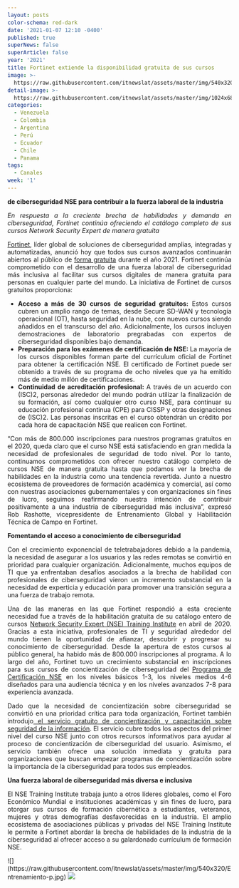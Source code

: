 ```yaml
---
layout: posts
color-schema: red-dark
date: '2021-01-07 12:10 -0400'
published: true
superNews: false
superArticle: false
year: '2021'
title: Fortinet extiende la disponibilidad gratuita de sus cursos
image: >-
  https://raw.githubusercontent.com/itnewslat/assets/master/img/540x320/Entrenamiento-p.jpg
detail-image: >-
  https://raw.githubusercontent.com/itnewslat/assets/master/img/1024x680/Entrenamiento-g.jpg
categories:
  - Venezuela
  - Colombia
  - Argentina
  - Perú
  - Ecuador
  - Chile
  - Panama
tags:
  - Canales
week: '1'
---
```

<strong>de ciberseguridad NSE para contribuir a la fuerza laboral de la industria</strong></p>
<p style="text-align: justify;"><em>En respuesta a la creciente brecha de habilidades y demanda en ciberseguridad, Fortinet continúa ofreciendo el catálogo completo de sus cursos Network Security Expert de manera gratuita </em></p>
<p style="text-align: justify;"><a href="https://www.fortinet.com/?utm_source=pr&amp;utm_campaign=2019-q3-fortinet">Fortinet</a>, líder global de soluciones de ciberseguridad amplias, integradas y automatizadas, anunció hoy que todos sus cursos avanzados continuarán abiertos al público de <a href="https://www.fortinet.com/training/cybersecurity-professionals?utm_source=pr&amp;utm_medium=campaign&amp;utm_campaign=Freetraininginitiative">forma gratuita</a> durante el año 2021. Fortinet continúa comprometido con el desarrollo de una fuerza laboral de ciberseguridad más inclusiva al facilitar sus cursos digitales de manera gratuita para personas en cualquier parte del mundo. La iniciativa de Fortinet de cursos gratuitos proporciona:</p>

<ul style="text-align: justify;">
	<li><strong>Acceso a más de 30 cursos de seguridad gratuitos:</strong> Estos cursos cubren un amplio rango de temas, desde Secure SD-WAN y tecnología operacional (OT), hasta seguridad en la nube, con nuevos cursos siendo añadidos en el transcurso del año. Adicionalmente, los cursos incluyen demostraciones de laboratorio pregrabadas con expertos de ciberseguridad disponibles bajo demanda.</li>
	<li><strong>Preparación para los exámenes de certificación de NSE: </strong>La mayoría de los cursos disponibles forman parte del currículum oficial de Fortinet para obtener la certificación NSE. El certificado de Fortinet puede ser obtenido a través de su programa de ocho niveles que ya ha emitido más de medio millón de certificaciones.</li>
	<li><strong>Continuidad de acreditación profesional: </strong>A través de un acuerdo con (ISC)2, personas alrededor del mundo podrán utilizar la finalización de su formación, así como cualquier otro curso NSE, para continuar su educación profesional continua (CPE) para CISSP y otras designaciones de (ISC)2. Las personas inscritas en el curso obtendrán un crédito por cada hora de capacitación NSE que realicen con Fortinet.</li>
</ul>
<p style="text-align: justify;">“Con más de 800.000 inscripciones para nuestros programas gratuitos en el 2020, queda claro que el curso NSE está satisfaciendo en gran medida la necesidad de profesionales de seguridad de todo nivel. Por lo tanto, continuamos comprometidos con ofrecer nuestro catálogo completo de cursos NSE de manera gratuita hasta que podamos ver la brecha de habilidades en la industria como una tendencia revertida. Junto a nuestro ecosistema de proveedores de formación académica y comercial, así como con nuestras asociaciones gubernamentales y con organizaciones sin fines de lucro, seguimos reafirmando nuestra intención de contribuir positivamente a una industria de ciberseguridad más inclusiva”, expresó Rob Rashotte, vicepresidente de Entrenamiento Global y Habilitación Técnica de Campo en Fortinet.</p>
<p style="text-align: justify;"><strong>Fomentando el acceso a conocimiento de ciberseguridad </strong></p>
<p style="text-align: justify;">Con el crecimiento exponencial de teletrabajadores debido a la pandemia, la necesidad de asegurar a los usuarios y las redes remotas se convirtió en prioridad para cualquier organización. Adicionalmente, muchos equipos de TI que ya enfrentaban desafíos asociados a la brecha de habilidad con profesionales de ciberseguridad vieron un incremento substancial en la necesidad de experticia y educación para promover una transición segura a una fuerza de trabajo remota.</p>
<p style="text-align: justify;">Una de las maneras en las que Fortinet respondió a esta creciente necesidad fue a través de la habilitación gratuita de su catálogo entero de cursos  <a href="https://training.fortinet.com/?utm_source=pr&amp;utm_campaign=2019-q3-nse-institute">Network Security Expert (NSE) Training Institute</a> en abril de 2020. Gracias a esta iniciativa, profesionales de TI y seguridad alrededor del mundo tienen la oportunidad de afianzar, descubrir y progresar su conocimiento de ciberseguridad. Desde la apertura de estos cursos al público general, ha habido más de 800.000 inscripciones al programa. A lo largo del año, Fortinet tuvo un crecimiento substancial en inscripciones para sus cursos de concientización de ciberseguridad del <a href="https://training.fortinet.com/local/staticpage/view.php?page=certifications&amp;utm_source=pr&amp;utm_campaign=2020-q2-nse">Programa de Certificación NSE</a> en los niveles básicos 1-3, los niveles medios 4-6 diseñados para una audiencia técnica y en los niveles avanzados 7-8 para experiencia avanzada.</p>
<p style="text-align: justify;">Dado que la necesidad de concientización sobre ciberseguridad se convirtió en una prioridad crítica para toda organización, Fortinet también introdujo<a href="https://www.fortinet.com/training/infosec-awareness?utm_source=pr&amp;utm_campaign=2020-q3-infosec-awareness"> el servicio gratuito de concientización y capacitación sobre seguridad de la información</a>. El servicio cubre todos los aspectos del primer nivel del curso NSE junto con otros recursos informativos para ayudar al proceso de concientización de ciberseguridad del usuario. Asimismo, el servicio también ofrece una solución inmediata y gratuita para organizaciones que buscan empezar programas de concientización sobre la importancia de la ciberseguridad para todos sus empleados.</p>
<p style="text-align: justify;"><strong>Una fuerza laboral de ciberseguridad más diversa e inclusiva </strong></p>
<p style="text-align: justify;">El NSE Training Institute trabaja junto a otros líderes globales, como el Foro Económico Mundial e instituciones académicas y sin fines de lucro, para otorgar sus cursos de formación cibernética a estudiantes, veteranos, mujeres y otras demografías desfavorecidas en la industria. El amplio ecosistema de asociaciones públicas y privadas del NSE Training Institute le permite a Fortinet abordar la brecha de habilidades de la industria de la ciberseguridad al ofrecer acceso a su galardonado currículum de formación NSE.</p>
![](https://raw.githubusercontent.com/itnewslat/assets/master/img/540x320/Entrenamiento-p.jpg)

<img src="https://tracker.metricool.com/c3po.jpg?hash=56f88a41e39ab42c063cc51676587a04"/>